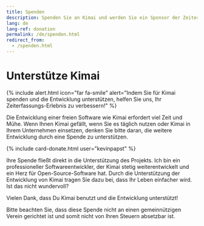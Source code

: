 ```yaml
---
title: Spenden
description: Spenden Sie an Kimai und werden Sie ein Sponsor der Zeiterfassung
lang: de
lang-ref: donation
permalink: /de/spenden.html
redirect_from:
  - /spenden.html
---
```


# Unterstütze Kimai

{% include alert.html icon="far fa-smile" alert="Indem Sie für Kimai spenden und die Entwicklung unterstützen, helfen Sie uns, Ihr Zeiterfassungs-Erlebnis zu verbessern!" %}

Die Entwicklung einer freien Software wie Kimai erfordert viel Zeit und Mühe.
Wenn Ihnen Kimai gefällt, wenn Sie es täglich nutzen oder Kimai in Ihrem Unternehmen einsetzen, denken Sie bitte daran, die weitere Entwicklung durch eine Spende zu unterstützen.

{% include card-donate.html user="kevinpapst" %}

Ihre Spende fließt direkt in die Unterstützung des Projekts. Ich bin ein professioneller Softwareentwickler, der Kimai stetig weiterentwickelt und ein Herz für Open-Source-Software hat.
Durch die Unterstützung der Entwicklung von Kimai tragen Sie dazu bei, dass Ihr Leben einfacher wird. Ist das nicht wundervoll?

Vielen Dank, dass Du Kimai benutzt und die Entwicklung unterstützt!

Bitte beachten Sie, dass diese Spende nicht an einen gemeinnützigen Verein gerichtet ist und somit nicht von Ihren Steuern absetzbar ist.
